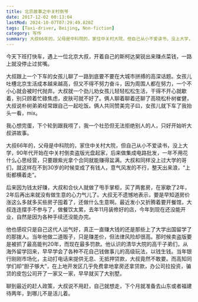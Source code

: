 ```yaml
---
title: 北京故事之中关村倒爷
date: 2017-12-02 00:13:04
lastMod: 2024-10-07T07:29:49.820Z
tags: [Taxi-driver, Beijing, Non-fiction]
category: 写作
summary: 大叔66年的，父母是中科院的，家住中关村大院，但自己从小不爱读书，没上大学，90年代开始在中关村倒卖盗版光盘起家...
---
```


今天下班打快车，遇上一位北京大叔，开着自己的斯柯达昊锐出来赚点菜钱，一路上就没停止过贫嘴。

大叔跟上一个下车的女孩儿聊了一路到底要不要在大城市拼搏的高深话题。女孩儿吐槽北京生活成本越来越高，但又不得不努力奋斗，因为周围人都在努力，一个不小心就会被时代抛弃。大叔就一个劲儿劝女孩儿轻轻松松生活，干得不开心就歇着，别只顾着忙碌焦虑，皮肤可就不好了。俩人聊着聊着还聊了高晓松朴树崔健，大叔说朴树弟弟经常跟自己一起吃饭。俩人共同赞美完子曰，女孩儿就下车了我抬头一看，mix。

我心想完蛋，下个轮到跟我唠了，我一个社恐但无法拒绝别人的人，只好开始听大叔讲故事。

大叔66年的，父母是中科院的，家住中关村大院，但自己从小不爱读书，没上大学，90年代开始在中关村倒卖盗版光盘起家，后来做集成电路批发，一年不用花什么心思经营，只要跟紫光拿个合同就能赚得盆满。大叔和同样没上过大学的哥们，就这样在不到30岁的时候变成了有钱人，意气风发的不行，整天出来浪，“上街都横着走”。

后来因为钱太好赚，大叔和合伙人就做了甩手掌柜，买了两套房，在家歇了2年，2年后再出来就没有做生意的心力气儿了。大叔无不遗憾地表示，要是早知道房价涨这么多就多买些房子囤着了，还做什么生意啊。最近发小又折腾着要开餐馆，大叔连连摆手不参与了，做餐饮太累，去年11月装修好的店，今年到现在还没能开业，自然是因为各种手续还没能办完。

他也感叹只是自己这代人运气好，真正一直赚大钱的还是那些上了大学出国留学了的那拨人。当年他做二道贩子，只是赚差价，但法律风险却很高。那时候卖盗版要是被抓了最高能判20年，而现在最多罚款。他认识的清华大院的高干子弟们，从海外留学回来，早早学会了各种不花自己钱做事儿的高级玩法，以钱生钱。当年银行刚刚市场化，主动打电话来提供无息、无抵押贷款，大叔竟然不敢要。而高知同学们却“胆子够大”，在上地开发区几乎免费拿地拿房还拿贷款，办公司拉投资，骗贷的皮包公司开了一家又一家，早早就买了大别墅。

聊到最近的赶人政策，大叔说不用赶，自己就想走，下个月就准备去山东或者福建待两年，到哪儿不是活儿着。
